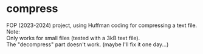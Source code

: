# compress
FOP (2023-2024) project, using Huffman coding for compressing a text file.
<br>Note:
<br>Only works for small files (tested with a 3kB text file).
<br>The "decompress" part doesn't work. (maybe I'll fix it one day...)
